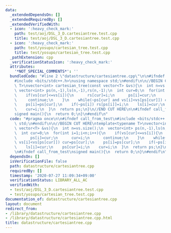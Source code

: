 ```yaml
---
data:
  _extendedDependsOn: []
  _extendedRequiredBy: []
  _extendedVerifiedWith:
  - icon: ':heavy_check_mark:'
    path: test/aoj/DSL_3_D.cartesiantree.test.cpp
    title: test/aoj/DSL_3_D.cartesiantree.test.cpp
  - icon: ':heavy_check_mark:'
    path: test/yosupo/cartesian_tree.test.cpp
    title: test/yosupo/cartesian_tree.test.cpp
  _pathExtension: cpp
  _verificationStatusIcon: ':heavy_check_mark:'
  attributes:
    '*NOT_SPECIAL_COMMENTS*': ''
  bundledCode: "#line 2 \"datastructure/cartesiantree.cpp\"\n\n#ifndef call_from_test\n\
    #include <bits/stdc++.h>\nusing namespace std;\n#endif\n\n//BEGIN CUT HERE\ntemplate<typename\
    \ T>\nvector<int> cartesian_tree(const vector<T> &vs){\n  int n=vs.size();\n \
    \ vector<int> ps(n,-1),ls(n,-1),rs(n,-1);\n  int cur=0;\n  for(int i=1;i<n;i++){\n\
    \    if(vs[cur]<=vs[i]){\n      rs[cur]=i;\n      ps[i]=cur;\n      cur=i;\n \
    \     continue;\n    }\n    while(~ps[cur] and vs[i]<vs[ps[cur]]) cur=ps[cur];\n\
    \    ps[i]=ps[cur];\n    if(~ps[i]) rs[ps[i]]=i;\n    ls[i]=cur;\n    ps[cur]=i;\n\
    \    cur=i;\n  }\n  return ps;\n}\n//END CUT HERE\n\n#ifndef call_from_test\n\
    signed main(){\n  return 0;\n}\n#endif\n"
  code: "#pragma once\n\n#ifndef call_from_test\n#include <bits/stdc++.h>\nusing namespace\
    \ std;\n#endif\n\n//BEGIN CUT HERE\ntemplate<typename T>\nvector<int> cartesian_tree(const\
    \ vector<T> &vs){\n  int n=vs.size();\n  vector<int> ps(n,-1),ls(n,-1),rs(n,-1);\n\
    \  int cur=0;\n  for(int i=1;i<n;i++){\n    if(vs[cur]<=vs[i]){\n      rs[cur]=i;\n\
    \      ps[i]=cur;\n      cur=i;\n      continue;\n    }\n    while(~ps[cur] and\
    \ vs[i]<vs[ps[cur]]) cur=ps[cur];\n    ps[i]=ps[cur];\n    if(~ps[i]) rs[ps[i]]=i;\n\
    \    ls[i]=cur;\n    ps[cur]=i;\n    cur=i;\n  }\n  return ps;\n}\n//END CUT HERE\n\
    \n#ifndef call_from_test\nsigned main(){\n  return 0;\n}\n#endif\n"
  dependsOn: []
  isVerificationFile: false
  path: datastructure/cartesiantree.cpp
  requiredBy: []
  timestamp: '2020-07-27 11:09:34+09:00'
  verificationStatus: LIBRARY_ALL_AC
  verifiedWith:
  - test/aoj/DSL_3_D.cartesiantree.test.cpp
  - test/yosupo/cartesian_tree.test.cpp
documentation_of: datastructure/cartesiantree.cpp
layout: document
redirect_from:
- /library/datastructure/cartesiantree.cpp
- /library/datastructure/cartesiantree.cpp.html
title: datastructure/cartesiantree.cpp
---
```

